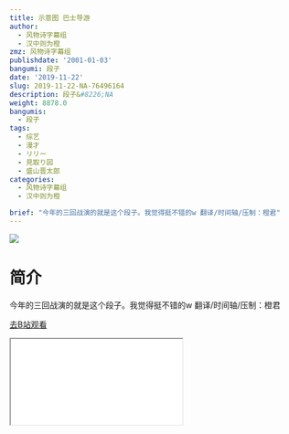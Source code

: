 ```yaml
---
title: 示意图 巴士导游
author:
  - 风物诗字幕组
  - 汉中则为橙
zmz: 风物诗字幕组
publishdate: '2001-01-03'
bangumi: 段子
date: '2019-11-22'
slug: 2019-11-22-NA-76496164
description: 段子&#8226;NA
weight: 8878.0
bangumis:
  - 段子
tags:
  - 综艺
  - 漫才
  - リリー
  - 見取り図
  - 盛山晋太郎
categories:
  - 风物诗字幕组
  - 汉中则为橙

brief: "今年的三回战演的就是这个段子。我觉得挺不错的w 翻译/时间轴/压制：橙君"
---
```

![](https://raw.githubusercontent.com/tcgriffith/owaraisite/master/static/tmpimg/dc82850c77223adf562bba9f530d7346cf3854a9.jpg.480.jpg)
# 简介  
今年的三回战演的就是这个段子。我觉得挺不错的w
翻译/时间轴/压制：橙君  

[去B站观看](https://www.bilibili.com/video/av76496164/)
<div class ="resp-container"><iframe class="testiframe" src="//player.bilibili.com/player.html?aid=76496164"", scrolling="no", allowfullscreen="true" > </iframe></div> 
